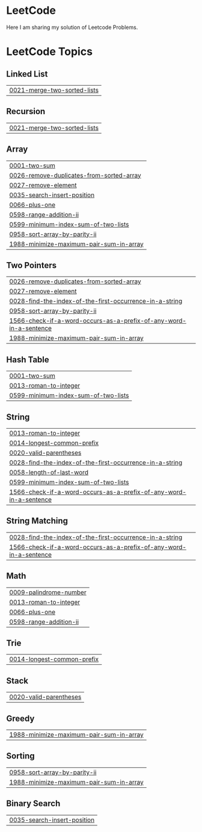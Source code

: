 # LeetCode
Here I am sharing my solution of Leetcode Problems.

<!---LeetCode Topics Start-->
# LeetCode Topics
## Linked List
|  |
| ------- |
| [0021-merge-two-sorted-lists](https://github.com/Keshabkjha/LeetCode/tree/master/0021-merge-two-sorted-lists) |
## Recursion
|  |
| ------- |
| [0021-merge-two-sorted-lists](https://github.com/Keshabkjha/LeetCode/tree/master/0021-merge-two-sorted-lists) |
## Array
|  |
| ------- |
| [0001-two-sum](https://github.com/Keshabkjha/LeetCode/tree/master/0001-two-sum) |
| [0026-remove-duplicates-from-sorted-array](https://github.com/Keshabkjha/LeetCode/tree/master/0026-remove-duplicates-from-sorted-array) |
| [0027-remove-element](https://github.com/Keshabkjha/LeetCode/tree/master/0027-remove-element) |
| [0035-search-insert-position](https://github.com/Keshabkjha/LeetCode/tree/master/0035-search-insert-position) |
| [0066-plus-one](https://github.com/Keshabkjha/LeetCode/tree/master/0066-plus-one) |
| [0598-range-addition-ii](https://github.com/Keshabkjha/LeetCode/tree/master/0598-range-addition-ii) |
| [0599-minimum-index-sum-of-two-lists](https://github.com/Keshabkjha/LeetCode/tree/master/0599-minimum-index-sum-of-two-lists) |
| [0958-sort-array-by-parity-ii](https://github.com/Keshabkjha/LeetCode/tree/master/0958-sort-array-by-parity-ii) |
| [1988-minimize-maximum-pair-sum-in-array](https://github.com/Keshabkjha/LeetCode/tree/master/1988-minimize-maximum-pair-sum-in-array) |
## Two Pointers
|  |
| ------- |
| [0026-remove-duplicates-from-sorted-array](https://github.com/Keshabkjha/LeetCode/tree/master/0026-remove-duplicates-from-sorted-array) |
| [0027-remove-element](https://github.com/Keshabkjha/LeetCode/tree/master/0027-remove-element) |
| [0028-find-the-index-of-the-first-occurrence-in-a-string](https://github.com/Keshabkjha/LeetCode/tree/master/0028-find-the-index-of-the-first-occurrence-in-a-string) |
| [0958-sort-array-by-parity-ii](https://github.com/Keshabkjha/LeetCode/tree/master/0958-sort-array-by-parity-ii) |
| [1566-check-if-a-word-occurs-as-a-prefix-of-any-word-in-a-sentence](https://github.com/Keshabkjha/LeetCode/tree/master/1566-check-if-a-word-occurs-as-a-prefix-of-any-word-in-a-sentence) |
| [1988-minimize-maximum-pair-sum-in-array](https://github.com/Keshabkjha/LeetCode/tree/master/1988-minimize-maximum-pair-sum-in-array) |
## Hash Table
|  |
| ------- |
| [0001-two-sum](https://github.com/Keshabkjha/LeetCode/tree/master/0001-two-sum) |
| [0013-roman-to-integer](https://github.com/Keshabkjha/LeetCode/tree/master/0013-roman-to-integer) |
| [0599-minimum-index-sum-of-two-lists](https://github.com/Keshabkjha/LeetCode/tree/master/0599-minimum-index-sum-of-two-lists) |
## String
|  |
| ------- |
| [0013-roman-to-integer](https://github.com/Keshabkjha/LeetCode/tree/master/0013-roman-to-integer) |
| [0014-longest-common-prefix](https://github.com/Keshabkjha/LeetCode/tree/master/0014-longest-common-prefix) |
| [0020-valid-parentheses](https://github.com/Keshabkjha/LeetCode/tree/master/0020-valid-parentheses) |
| [0028-find-the-index-of-the-first-occurrence-in-a-string](https://github.com/Keshabkjha/LeetCode/tree/master/0028-find-the-index-of-the-first-occurrence-in-a-string) |
| [0058-length-of-last-word](https://github.com/Keshabkjha/LeetCode/tree/master/0058-length-of-last-word) |
| [0599-minimum-index-sum-of-two-lists](https://github.com/Keshabkjha/LeetCode/tree/master/0599-minimum-index-sum-of-two-lists) |
| [1566-check-if-a-word-occurs-as-a-prefix-of-any-word-in-a-sentence](https://github.com/Keshabkjha/LeetCode/tree/master/1566-check-if-a-word-occurs-as-a-prefix-of-any-word-in-a-sentence) |
## String Matching
|  |
| ------- |
| [0028-find-the-index-of-the-first-occurrence-in-a-string](https://github.com/Keshabkjha/LeetCode/tree/master/0028-find-the-index-of-the-first-occurrence-in-a-string) |
| [1566-check-if-a-word-occurs-as-a-prefix-of-any-word-in-a-sentence](https://github.com/Keshabkjha/LeetCode/tree/master/1566-check-if-a-word-occurs-as-a-prefix-of-any-word-in-a-sentence) |
## Math
|  |
| ------- |
| [0009-palindrome-number](https://github.com/Keshabkjha/LeetCode/tree/master/0009-palindrome-number) |
| [0013-roman-to-integer](https://github.com/Keshabkjha/LeetCode/tree/master/0013-roman-to-integer) |
| [0066-plus-one](https://github.com/Keshabkjha/LeetCode/tree/master/0066-plus-one) |
| [0598-range-addition-ii](https://github.com/Keshabkjha/LeetCode/tree/master/0598-range-addition-ii) |
## Trie
|  |
| ------- |
| [0014-longest-common-prefix](https://github.com/Keshabkjha/LeetCode/tree/master/0014-longest-common-prefix) |
## Stack
|  |
| ------- |
| [0020-valid-parentheses](https://github.com/Keshabkjha/LeetCode/tree/master/0020-valid-parentheses) |
## Greedy
|  |
| ------- |
| [1988-minimize-maximum-pair-sum-in-array](https://github.com/Keshabkjha/LeetCode/tree/master/1988-minimize-maximum-pair-sum-in-array) |
## Sorting
|  |
| ------- |
| [0958-sort-array-by-parity-ii](https://github.com/Keshabkjha/LeetCode/tree/master/0958-sort-array-by-parity-ii) |
| [1988-minimize-maximum-pair-sum-in-array](https://github.com/Keshabkjha/LeetCode/tree/master/1988-minimize-maximum-pair-sum-in-array) |
## Binary Search
|  |
| ------- |
| [0035-search-insert-position](https://github.com/Keshabkjha/LeetCode/tree/master/0035-search-insert-position) |
<!---LeetCode Topics End-->
